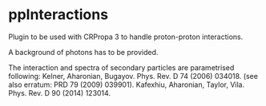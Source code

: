 # ppInteractions

Plugin to be used with CRPropa 3 to handle proton-proton interactions.

A background of photons has to be provided.


The interaction and spectra of secondary particles are parametrised following:
Kelner, Aharonian, Bugayov. Phys. Rev. D 74 (2006) 034018. (see also erratum: PRD 79 (2009) 039901).
Kafexhiu, Aharonian, Taylor, Vila. Phys. Rev. D 90 (2014) 123014.

